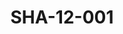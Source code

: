 ---
pid: SHA-12-001
title: SHA-12-001
language: 'en '
collection: Sharhabil Ahmed
original_label: 
rights: Sharhabil Ahmed
location_of_original: Sharhabil Ahmed
photographer_or_studio: 
scanned_from: photograph 8.9 by 12.8
_date: '1988'
location: Khartoum, Friendship Hall
description: Sharhabil Ahmed and Harry Balafonte performing
additional_notes: 
permission_display: 'yes'
on_server: 'no'
on_website: 'no'
permalink: "/archive/en/sha-12-001.html"
layout: photo-page
---